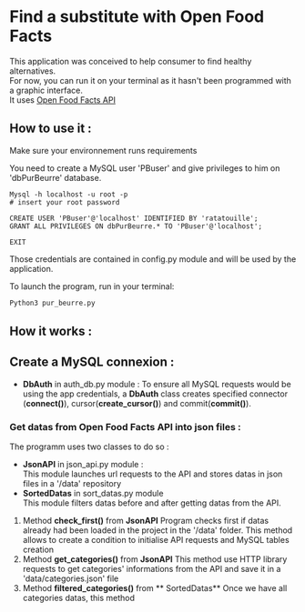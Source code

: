 # Find a substitute with Open Food Facts

This application was conceived to help consumer to find healthy alternatives.
<br/>For now, you can run it on your terminal as it hasn't been programmed with a graphic interface.
<br/>It uses [Open Food Facts API](https://world.openfoodfacts.org])

## How to use it :

Make sure your environnement runs requirements

You need to create a MySQL user 'PBuser' and give privileges to him on 'dbPurBeurre' database.
```mysql
Mysql -h localhost -u root -p
# insert your root password

CREATE USER 'PBuser'@'localhost' IDENTIFIED BY 'ratatouille';
GRANT ALL PRIVILEGES ON dbPurBeurre.* TO 'PBuser'@'localhost';

EXIT
```
Those credentials are contained in config.py module and will be used by the application.

To launch the program, run in your terminal:
```bash
Python3 pur_beurre.py
```

## How it works :

## Create a MySQL connexion :

* **DbAuth** in auth_db.py module :
To ensure all MySQL requests would be using the app credentials, a **DbAuth** class creates specified connector (**connect()**), cursor(**create_cursor()**) and commit(**commit()**).  

### Get datas from Open Food Facts API into json files :

The programm uses two classes to do so :
* **JsonAPI** in json_api.py module :
<br/>This module launches url requests to the API and stores datas in json files in a '/data' repository
* **SortedDatas** in sort_datas.py module
<br/>This module filters datas before and after getting datas from the API.


1. Method **check_first()** from **JsonAPI**
Program checks first if datas already had been loaded in the project in the '/data' folder.
This method allows to create a condition to initialise API requests and MySQL tables creation
2. Method **get_categories()** from **JsonAPI**
This method use HTTP library requests to get categories' informations from the API and save it in a 'data/categories.json' file
3. Method **filtered_categories()** from ** SortedDatas**
Once we have all categories datas, this method
